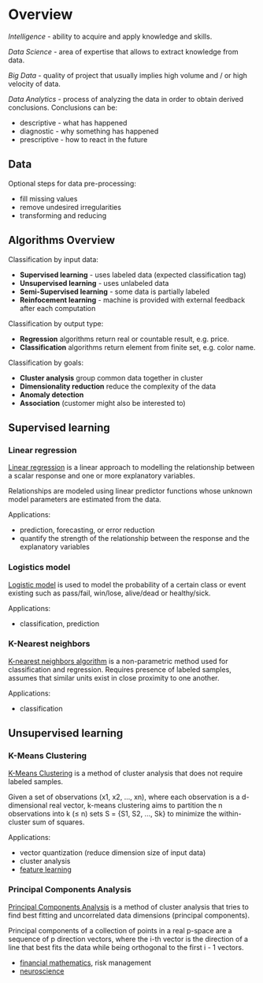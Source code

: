 # Overview

*Intelligence* - ability to acquire and apply knowledge and skills.

*Data Science* - area of expertise that allows to extract knowledge from data.

*Big Data* - quality of project that usually implies high volume and / or high velocity of data.

*Data Analytics* - process of analyzing the data in order to obtain derived conclusions. Conclusions can be:
- descriptive - what has happened
- diagnostic - why something has happened
- prescriptive - how to react in the future

## Data

Optional steps for data pre-processing:
- fill missing values
- remove undesired irregularities
- transforming and reducing

## Algorithms Overview

Classification by input data:
- **Supervised learning** - uses labeled data (expected classification tag)
- **Unsupervised learning** - uses unlabeled data
- **Semi-Supervised learning** - some data is partially labeled
- **Reinfocement learning** - machine is provided with external feedback after each computation

Classification by output type:
- **Regression** algorithms return real or countable result, e.g. price.
- **Classification** algorithms return element from finite set, e.g. color name.

Classification by goals:
- **Cluster analysis** group common data together in cluster
- **Dimensionality reduction** reduce the complexity of the data
- **Anomaly detection**
- **Association** (customer might also be interested to)

## Supervised learning

### Linear regression

[Linear regression](https://en.wikipedia.org/wiki/Linear_regression) is a linear approach to modelling the relationship between a scalar response and one or more explanatory variables.

Relationships are modeled using linear predictor functions whose unknown model parameters are estimated from the data.

Applications:
- prediction, forecasting, or error reduction
- quantify the strength of the relationship between the response and the explanatory variables

### Logistics model

[Logistic model](https://en.wikipedia.org/wiki/Logistic_regression) is used to model the probability of a certain class or event existing such as pass/fail, win/lose, alive/dead or healthy/sick.

Applications:
- classification, prediction

### K-Nearest neighbors

[K-nearest neighbors algorithm](https://en.wikipedia.org/wiki/K-nearest_neighbors_algorithm) is a non-parametric method used for classification and regression. Requires presence of labeled samples, assumes that similar units exist in close proximity to one another.

Applications:
- classification

## Unsupervised learning

### K-Means Clustering

[K-Means Clustering](https://en.wikipedia.org/wiki/K-means_clustering) is a method of cluster analysis that does not require labeled samples.

Given a set of observations (x1, x2, ..., xn), where each observation is a d-dimensional real vector, k-means clustering aims to partition the n observations into k (≤ n) sets S = {S1, S2, ..., Sk} to minimize the within-cluster sum of squares.

Applications:
- vector quantization (reduce dimension size of input data)
- cluster analysis
- [feature learning](https://en.wikipedia.org/wiki/Feature_learning)

### Principal Components Analysis

[Principal Components Analysis](https://en.wikipedia.org/wiki/Principal_component_analysis) is a method of cluster analysis that tries to find best fitting and uncorrelated data dimensions (principal components).

Principal components of a collection of points in a real p-space are a sequence of p direction vectors, where the i-th vector is the direction of a line that best fits the data while being orthogonal to the first i - 1 vectors.

- [financial mathematics](https://en.wikipedia.org/wiki/Mathematical_finance), risk management
- [neuroscience](https://en.wikipedia.org/wiki/Neuroscience)
